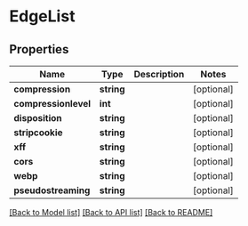 # EdgeList

## Properties
Name | Type | Description | Notes
------------ | ------------- | ------------- | -------------
**compression** | **string** |  | [optional] 
**compressionlevel** | **int** |  | [optional] 
**disposition** | **string** |  | [optional] 
**stripcookie** | **string** |  | [optional] 
**xff** | **string** |  | [optional] 
**cors** | **string** |  | [optional] 
**webp** | **string** |  | [optional] 
**pseudostreaming** | **string** |  | [optional] 

[[Back to Model list]](../README.md#documentation-for-models) [[Back to API list]](../README.md#documentation-for-api-endpoints) [[Back to README]](../README.md)

